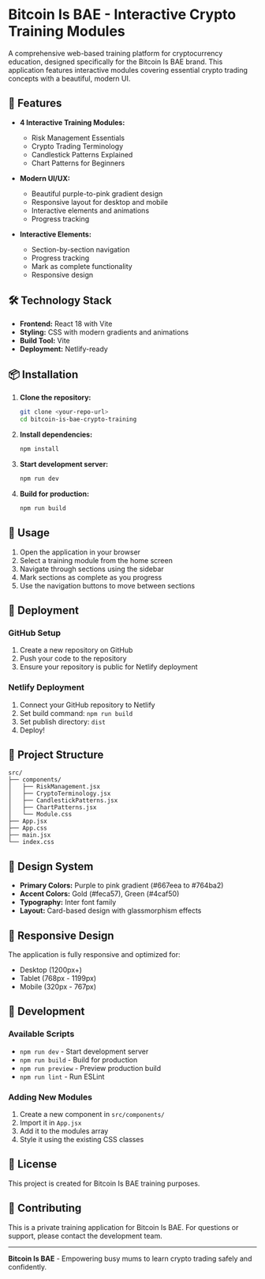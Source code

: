 # Bitcoin Is BAE - Interactive Crypto Training Modules

A comprehensive web-based training platform for cryptocurrency education, designed specifically for the Bitcoin Is BAE brand. This application features interactive modules covering essential crypto trading concepts with a beautiful, modern UI.

## 🚀 Features

- **4 Interactive Training Modules:**
  - Risk Management Essentials
  - Crypto Trading Terminology
  - Candlestick Patterns Explained
  - Chart Patterns for Beginners

- **Modern UI/UX:**
  - Beautiful purple-to-pink gradient design
  - Responsive layout for desktop and mobile
  - Interactive elements and animations
  - Progress tracking

- **Interactive Elements:**
  - Section-by-section navigation
  - Progress tracking
  - Mark as complete functionality
  - Responsive design

## 🛠️ Technology Stack

- **Frontend:** React 18 with Vite
- **Styling:** CSS with modern gradients and animations
- **Build Tool:** Vite
- **Deployment:** Netlify-ready

## 📦 Installation

1. **Clone the repository:**
   ```bash
   git clone <your-repo-url>
   cd bitcoin-is-bae-crypto-training
   ```

2. **Install dependencies:**
   ```bash
   npm install
   ```

3. **Start development server:**
   ```bash
   npm run dev
   ```

4. **Build for production:**
   ```bash
   npm run build
   ```

## 🎯 Usage

1. Open the application in your browser
2. Select a training module from the home screen
3. Navigate through sections using the sidebar
4. Mark sections as complete as you progress
5. Use the navigation buttons to move between sections

## 🚀 Deployment

### GitHub Setup
1. Create a new repository on GitHub
2. Push your code to the repository
3. Ensure your repository is public for Netlify deployment

### Netlify Deployment
1. Connect your GitHub repository to Netlify
2. Set build command: `npm run build`
3. Set publish directory: `dist`
4. Deploy!

## 📁 Project Structure

```
src/
├── components/
│   ├── RiskManagement.jsx
│   ├── CryptoTerminology.jsx
│   ├── CandlestickPatterns.jsx
│   ├── ChartPatterns.jsx
│   └── Module.css
├── App.jsx
├── App.css
├── main.jsx
└── index.css
```

## 🎨 Design System

- **Primary Colors:** Purple to pink gradient (#667eea to #764ba2)
- **Accent Colors:** Gold (#feca57), Green (#4caf50)
- **Typography:** Inter font family
- **Layout:** Card-based design with glassmorphism effects

## 📱 Responsive Design

The application is fully responsive and optimized for:
- Desktop (1200px+)
- Tablet (768px - 1199px)
- Mobile (320px - 767px)

## 🔧 Development

### Available Scripts

- `npm run dev` - Start development server
- `npm run build` - Build for production
- `npm run preview` - Preview production build
- `npm run lint` - Run ESLint

### Adding New Modules

1. Create a new component in `src/components/`
2. Import it in `App.jsx`
3. Add it to the modules array
4. Style it using the existing CSS classes

## 📄 License

This project is created for Bitcoin Is BAE training purposes.

## 🤝 Contributing

This is a private training application for Bitcoin Is BAE. For questions or support, please contact the development team.

---

**Bitcoin Is BAE** - Empowering busy mums to learn crypto trading safely and confidently.

